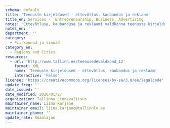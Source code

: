 ```yaml
---
schema: default
title: 'Teenuste kirjeldused - ettevõtlus, kaubandus ja reklaam'
title_en: Services -  Entrepreneurship, Business, Advertising
notes: 'Ettevõtluse, kaubanduse ja reklaami valdkonna teenuste kirjeldused'
notes_en: ''
department: ''
category:
  - Piirkonnad ja linnad
category_en:
  - Regions and Cities
resources:
  - url: 'http://www.tallinn.ee/teenused#valdkond_12'
    format: XML
    name: 'Teenuste kirjeldused - ettevõtlus, kaubandus ja reklaam'
    interactive: 'False'
license: 'https://creativecommons.org/licenses/by-sa/3.0/ee/legalcode'
update_freq: ''
date_issued: ''
date_modified: 2020/01/27
organization: Tallinna Linnavalitsus
maintainer_name: Liina Karjane
maintainer_email: liina.karjane@tallinnlv.ee
maintainer_phone: ''
update_rate: Reaalajas
---
```

